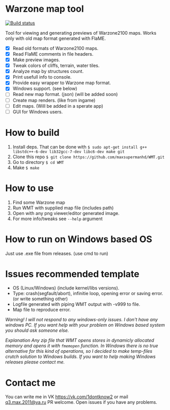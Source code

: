 # Warzone map tool

[![Build status](https://ci.appveyor.com/api/projects/status/d08cc775etwm94d0?svg=true)](https://ci.appveyor.com/project/maxsupermanhd/wmt)

Tool for viewing and generating previews of Warzone2100 maps.
Works only with old map format generated with FlaME.

- [x] Read old formats of Warzone2100 maps.
- [x] Read FlaME comments in file headers.
- [x] Make preview images.
- [x] Tweak colors of cliffs, terrain, water tiles.
- [x] Analyze map by structures count.
- [x] Print usefull info to console.
- [x] Provide easy wrapper to Warzone map format.
- [x] Windows support. (see below)
- [ ] Read new map format. (json) (will be added soon)
- [ ] Create map renders. (like from ingame)
- [ ] Edit maps. (Will be added in a sperate app)
- [ ] GUI for Windows users.

# How to build

1. Install deps.
 That can be done with `$ sudo apt-get install g++ libstdc++-6-dev lib32gcc-7-dev libc6-dev make git`
2. Clone this repo `$ git clone https://github.com/maxsupermanhd/WMT.git`
3. Go to directory `$ cd WMT`
4. Make `$ make`

# How to use

1. Find some Warzone map
2. Run WMT with supplied map file (includes path)
3. Open with any png viewer/editor generated image.
4. For more info/tweaks see `--help` argument

# How to run on Windows based OS

Just use .exe file from releases. (use cmd to run)

# Issues recommended template

- OS (Linux/Windows) (include kernel/libs versions).
- Type: crash(segfault/abort), infinitie loop, opening error or saving error. (or write something other)
- Logfile generated with piping WMT output with -v999 to file.
- Map file to reproduce error.

*Warning!*
*I will not respond to any windows-only issues.*
*I don't have any windows PC. If you want help with your problem on Windows based system you should ask someone else.*

*Explanation*
*Any zip file that WMT opens stores in dynamicly allocated memory and opens it with `fmemopen` function.*
*In Windows there is no true alternative for this kind of operations, so I decided to make temp-files crutch solution to Windows builds.*
*If you want to help making Windows releases please contact me.*

# Contact me

You can write me in VK https://vk.com/1dontknow2 or mail q3.max.2011@ya.ru
PR welcome. Open issues if you have any problems.

